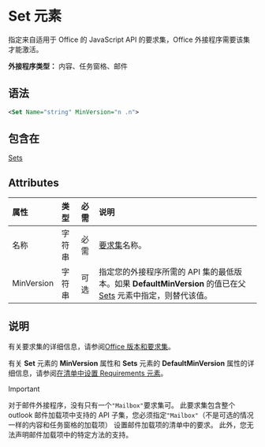 # <a name="set-element"></a>Set 元素

指定来自适用于 Office 的 JavaScript API 的要求集，Office 外接程序需要该集才能激活。

**外接程序类型：** 内容、任务窗格、邮件

## <a name="syntax"></a>语法

```XML
<Set Name="string" MinVersion="n .n">
```

## <a name="contained-in"></a>包含在

[Sets](sets.md)

## <a name="attributes"></a>Attributes

|**属性**|**类型**|**必需**|**说明**|
|:-----|:-----|:-----|:-----|
|名称|字符串|必需|[要求集](https://docs.microsoft.com/office/dev/add-ins/develop/office-versions-and-requirement-sets)名称。|
|MinVersion|字符串|可选|指定您的外接程序所需的 API 集的最低版本。如果 **DefaultMinVersion** 的值已在父 [Sets](sets.md) 元素中指定，则替代该值。|

## <a name="remarks"></a>说明

有关要求集的详细信息，请参阅[Office 版本和要求集](https://docs.microsoft.com/office/dev/add-ins/develop/office-versions-and-requirement-sets)。

有关 **Set** 元素的 **MinVersion** 属性和 **Sets** 元素的 **DefaultMinVersion** 属性的详细信息，请参阅[在清单中设置 Requirements 元素](https://docs.microsoft.com/office/dev/add-ins/develop/specify-office-hosts-and-api-requirements#set-the-requirements-element-in-the-manifest)。

> [!IMPORTANT] 
> 对于邮件外接程序，没有只有一个`"Mailbox"`要求集可。 此要求集包含整个 outlook 邮件加载项中支持的 API 子集，您必须指定`"Mailbox"`（不是可选的情况一样的内容和任务窗格的加载项） 设置邮件加载项的清单中的要求。 此外，您无法声明邮件加载项中的特定方法的支持。

